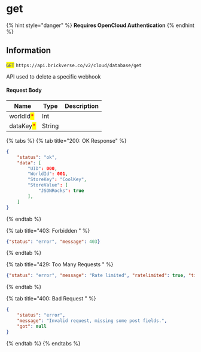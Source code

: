 # get

{% hint style="danger" %}
**Requires OpenCloud Authentication**
{% endhint %}

## Information

<mark style="color:blue;">`GET`</mark> `https://api.brickverse.co/v2/cloud/database/get`

API used to delete a specific webhook

#### Request Body

| Name                                      | Type   | Description |
| ----------------------------------------- | ------ | ----------- |
| worldId<mark style="color:red;">\*</mark> | Int    |             |
| dataKey<mark style="color:red;">\*</mark> | String |             |

{% tabs %}
{% tab title="200: OK Response" %}
```json
{
    "status": "ok",
    "data": [
        "UID": 000,
        "WorldId": 001,
        "StoreKey": "CoolKey",
        "StoreValue": [
            "JSONRocks": true
        ],
    ]
}
```
{% endtab %}

{% tab title="403: Forbidden " %}
```json
{"status": "error", "message": 403}
```
{% endtab %}

{% tab title="429: Too Many Requests " %}
```json
{"status": "error", "message": "Rate limited", "ratelimited": true, "time": "seconds_string"}
```
{% endtab %}

{% tab title="400: Bad Request " %}
```json
{
    "status": "error",
    "message": "Invalid request, missing some post fields.",
    "got": null
}
```
{% endtab %}
{% endtabs %}
